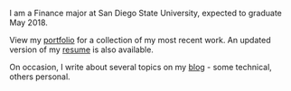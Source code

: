 I am a Finance major at San Diego State University, expected to graduate May 2018.

View my [portfolio](/portfolio) for a collection of my most recent work. An updated version of my <a href="https://www.dropbox.com/s/p66rsso84r0ch1k/Resume-Terrell_Vest-Sans_Personal_Info-Skills_Based.docx?dl=0" target="_blank">resume</a> is also available.

On occasion, I write about several topics on my [blog](/blog) - some technical, others personal.
